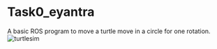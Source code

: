 # Task0_eyantra
A basic ROS program to move a turtle move in a circle for one rotation.
![turtlesim](https://user-images.githubusercontent.com/55589910/127495929-c4204df6-6f0f-4a79-a99a-1634a8fd5774.png)


